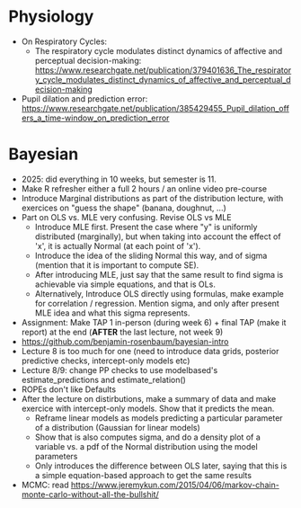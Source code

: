 # Physiology

- On Respiratory Cycles:
  - The respiratory cycle modulates distinct dynamics of affective and perceptual decision-making: https://www.researchgate.net/publication/379401636_The_respiratory_cycle_modulates_distinct_dynamics_of_affective_and_perceptual_decision-making
- Pupil dilation and prediction error: https://www.researchgate.net/publication/385429455_Pupil_dilation_offers_a_time-window_on_prediction_error

  
# Bayesian

- 2025: did everything in 10 weeks, but semester is 11.
- Make R refresher either a full 2 hours / an online video pre-course
- Introduce Marginal distributions as part of the distribution lecture, with exercices on "guess the shape" (banana, doughnut, ...)
- Part on OLS vs. MLE very confusing. Revise OLS vs MLE
  - Introduce MLE first. Present the case where "y" is uniformly distributed (marginally), but when taking into account the effect of 'x', it is actually Normal (at each point of 'x'). 
  - Introduce the idea of the sliding Normal this way, and of sigma (mention that it is important to compute SE).
  - After introducing MLE, just say that the same result to find sigma is achievable via simple equations, and that is OLs.
  - Alternatively, Introduce OLS directly using formulas, make example for correlation / regression. Mention sigma, and only after present MLE idea and what this sigma represents.
- Assignment: Make TAP 1 in-person (during week 6) + final TAP (make it report) at the end (**AFTER** the last lecture, not week 9)
- https://github.com/benjamin-rosenbaum/bayesian-intro
- Lecture 8 is too much for one (need to introduce data grids, posterior predictive checks, intercept-only models etc)
- Lecture 8/9: change PP checks to use modelbased's estimate_predictions and estimate_relation()
- ROPEs don't like Defaults
- After the lecture on distirbutions, make a summary of data and make exercice with intercept-only models. Show that it predicts the mean.
  - Reframe linear models as models predicting a particular parameter of a distribution (Gaussian for linear models)
  - Show that is also computes sigma, and do a density plot of a variable vs. a pdf of the Normal distribution using the model parameters
  - Only introduces the difference between OLS later, saying that this is a simple equation-based approach to get the same results
- MCMC: read https://www.jeremykun.com/2015/04/06/markov-chain-monte-carlo-without-all-the-bullshit/